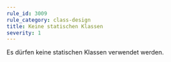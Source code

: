 ```yaml
---
rule_id: 3009
rule_category: class-design
title: Keine statischen Klassen
severity: 1
---
```

Es dürfen keine statischen Klassen verwendet werden.
